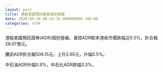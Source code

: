 ```yaml
---
layout: post
title: 港股美國預託證券個別發展
date: 2020-09-26 06:24:32.000000000 +08:00
categories: rthk
---
```


港股美國預託證券(ADR)個別發展。滙控ADR較本港收市價跌幅近0.5%，折合報28.07港元。

騰訊ADR折合報506.15元，上升2.65元，升幅0.5%。

中石油ADR升幅0.9%，中石化ADR跌幅0.3%。
